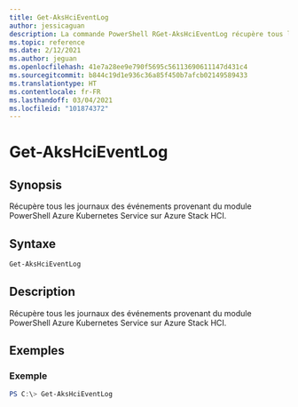 ```yaml
---
title: Get-AksHciEventLog
author: jessicaguan
description: La commande PowerShell RGet-AksHciEventLog récupère tous les journaux des événements provenant d’AKS sur le module PowerShell Azure Stack HCI.
ms.topic: reference
ms.date: 2/12/2021
ms.author: jeguan
ms.openlocfilehash: 41e7a28ee9e790f5695c56113690611147d431c4
ms.sourcegitcommit: b844c19d1e936c36a85f450b7afcb02149589433
ms.translationtype: HT
ms.contentlocale: fr-FR
ms.lasthandoff: 03/04/2021
ms.locfileid: "101874372"
---
```

# <a name="get-akshcieventlog"></a>Get-AksHciEventLog

## <a name="synopsis"></a>Synopsis
Récupère tous les journaux des événements provenant du module PowerShell Azure Kubernetes Service sur Azure Stack HCI.

## <a name="syntax"></a>Syntaxe

```powershell
Get-AksHciEventLog
```

## <a name="description"></a>Description
Récupère tous les journaux des événements provenant du module PowerShell Azure Kubernetes Service sur Azure Stack HCI.

## <a name="examples"></a>Exemples

### <a name="example"></a>Exemple
```powershell
PS C:\> Get-AksHciEventLog
```
